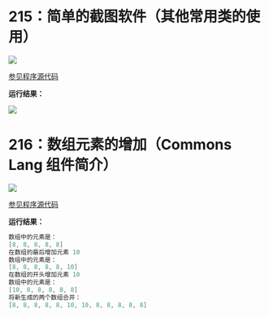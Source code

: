 # 215：简单的截图软件（其他常用类的使用）

<img src="http://image.renkaigis.com/keepcoding/2017121701.png">

<a href="https://github.com/renkaigis/KeepCoding/tree/master/2017/12/17" target="_blank">参见程序源代码</a>

**运行结果：**

<img src="http://image.renkaigis.com/keepcoding/2017121702.png">

# 216：数组元素的增加（Commons Lang 组件简介）

<img src="http://image.renkaigis.com/keepcoding/2017121703.png">

<a href="https://github.com/renkaigis/KeepCoding/tree/master/2017/12/17" target="_blank">参见程序源代码</a>

**运行结果：**

```java
数组中的元素是：
[8, 8, 8, 8, 8]
在数组的最后增加元素 10
数组中的元素是：
[8, 8, 8, 8, 8, 10]
在数组的开头增加元素 10
数组中的元素是：
[10, 8, 8, 8, 8, 8]
将新生成的两个数组合并：
[8, 8, 8, 8, 8, 10, 10, 8, 8, 8, 8, 8]
```

